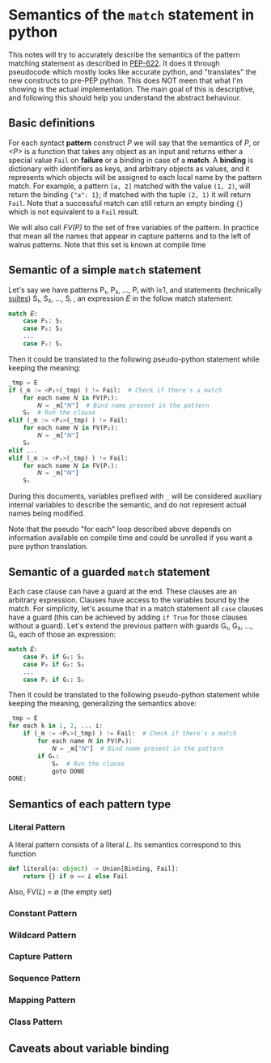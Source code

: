 # Semantics of the `match` statement in python

This notes will try to accurately describe the semantics of the pattern matching statement as described in [PEP-622](https://www.python.org/dev/peps/pep-0622/). It does it through pseudocode which mostly looks like accurate python, and "translates" the new constructs to pre-PEP python. This does NOT meen that what I'm showing is the actual implementation. The main goal of this is descriptive, and following this should help you understand the abstract behaviour.

## Basic definitions

For each syntact **pattern** construct _P_ we will say that the semantics of _P_, or _\<P\>_ is a function that takes any object as an input and returns either a special value `Fail` on **failure** or a binding in case of a **match**. A **binding** is dictionary with identifiers as keys, and arbitrary objects as values, and it represents which objects will be assigned to each local name by the pattern match. For example, a pattern `[a, 2]` matched with the value `(1, 2)`, will return the binding `{"a": 1}`; if matched with the tuple `(2, 1)` it will return `Fail`. Note that a successful match can still return an empty binding `{}`
which is not equivalent to a `Fail` result.

We will also call _FV(P)_ to the set of free variables of the pattern. In practice that mean all the names that appear in capture patterns and to the left of walrus patterns. Note that this set is known at compile time

## Semantic of a simple `match` statement

Let's say we have patterns P₁, P₂, ..., Pᵢ with i≥1, and statements (technically [suites](https://docs.python.org/3/reference/compound_stmts.html#grammar-token-suite)) S₁, S₂, ..., Sᵢ , an expression 𝐸 in the follow match statement:

```python
match 𝐸:
    case P₁: S₁
    case P₂: S₂
    ...
    case Pᵢ: Sᵢ
```

Then it could be translated to the following pseudo-python statement while keeping the meaning:

```python
_tmp = E
if (_m := <P₁>(_tmp) ) != Fail:  # Check if there's a match
    for each name 𝑁 in FV(P₁):
        𝑁 = _m["𝑁"]  # Bind name present in the pattern
    S₁  # Run the clause
elif (_m := <P₂>(_tmp) ) != Fail:
    for each name 𝑁 in FV(P₂):
        𝑁 = _m["𝑁"]
    S₂
elif ...
elif (_m := <Pᵢ>(_tmp) ) != Fail:
    for each name 𝑁 in FV(Pᵢ):
        𝑁 = _m["𝑁"]
    Sᵢ
```

During this documents, variables prefixed with `_` will be considered auxiliary internal variables to describe the semantic, and do not represent actual names being modified.

Note that the pseudo "for each" loop described above depends on information available on compile time and could be unrolled if you want a pure python translation.

## Semantic of a guarded `match` statement

Each case clause can have a guard at the end. These clauses are an arbitrary expression. Clauses have access to the variables bound by the match. For simplicity,
let's assume that in a match statement all `case` clauses have a guard (this can be achieved by adding `if True` for those clauses without a guard). Let's extend the previous pattern with guards G₁, G₂, ..., Gᵢ, each of those an expression:

```python
match 𝐸:
    case P₁ if G₁: S₁
    case P₂ if G₂: S₂
    ...
    case Pᵢ if Gᵢ: Sᵢ
```

Then it could be translated to the following pseudo-python statement while keeping the meaning, generalizing the semantics above:

```python
_tmp = E
for each k in 1, 2, ... i:
    if (_m := <Pₖ>(_tmp) ) != Fail:  # Check if there's a match
        for each name 𝑁 in FV(Pₖ):
            𝑁 = _m["𝑁"]  # Bind name present in the pattern
        if Gₖ:
            Sₖ  # Run the clause
            goto DONE
DONE: 
```

## Semantics of each pattern type

### Literal Pattern

A literal pattern consists of a literal 𝐿. Its semantics correspond to this function

```python
def literal(o: object) -> Union[Binding, Fail]:
    return {} if o == 𝐿 else Fail
```

Also, FV(𝐿) = ∅ (the empty set)

### Constant Pattern

### Wildcard Pattern

### Capture Pattern

### Sequence Pattern

### Mapping Pattern

### Class Pattern

## Caveats about variable binding

